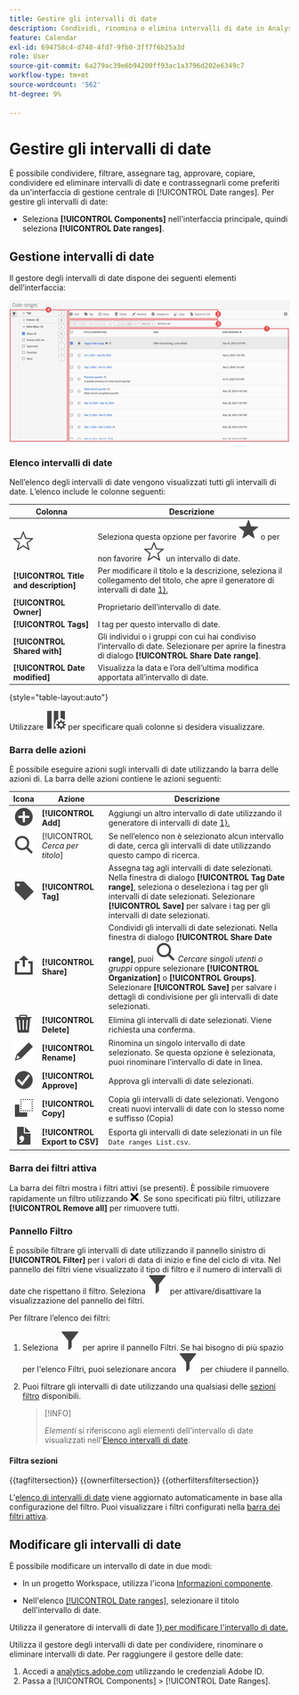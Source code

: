 ```yaml
---
title: Gestire gli intervalli di date
description: Condividi, rinomina o elimina intervalli di date in Analysis Workspace.
feature: Calendar
exl-id: 694758c4-d740-4fd7-9fb0-3ff7f6b25a3d
role: User
source-git-commit: 6a279ac39e6b94200ff93ac1a3796d202e6349c7
workflow-type: tm+mt
source-wordcount: '562'
ht-degree: 9%

---
```


# Gestire gli intervalli di date


È possibile condividere, filtrare, assegnare tag, approvare, copiare, condividere ed eliminare intervalli di date e contrassegnarli come preferiti da un&#39;interfaccia di gestione centrale di [!UICONTROL Date ranges]. Per gestire gli intervalli di date:

* Seleziona **[!UICONTROL Components]** nell&#39;interfaccia principale, quindi seleziona **[!UICONTROL Date ranges]**.


## Gestione intervalli di date

Il gestore degli intervalli di date dispone dei seguenti elementi dell’interfaccia:

![Interfaccia intervalli date](assets/date-ranges-manager.png)

### Elenco intervalli di date

Nell’elenco degli intervalli di date vengono visualizzati tutti gli intervalli di date. L’elenco include le colonne seguenti:

| Colonna | Descrizione |
| --- | --- | 
| ![ContornoStella](/help/assets/icons/StarOutline.svg) | Seleziona questa opzione per favorire ![Star](/help/assets/icons/Star.svg) o per non favorire ![StarOutline](/help/assets/icons/StarOutline.svg) un intervallo di date. |
| **[!UICONTROL Title and description]** | Per modificare il titolo e la descrizione, seleziona il collegamento del titolo, che apre il generatore di intervalli di date [1&rbrace;.](/help/components/date-ranges/create.md#date-range-builder) |
| **[!UICONTROL Owner]** | Proprietario dell’intervallo di date. |
| **[!UICONTROL Tags]** | I tag per questo intervallo di date. |
| **[!UICONTROL Shared with]** | Gli individui o i gruppi con cui hai condiviso l’intervallo di date. Selezionare per aprire la finestra di dialogo **[!UICONTROL Share Date range]**. |
| **[!UICONTROL Date modified]** | Visualizza la data e l’ora dell’ultima modifica apportata all’intervallo di date. |

{style="table-layout:auto"}

Utilizzare ![ColumnSetting](/help/assets/icons/ColumnSetting.svg) per specificare quali colonne si desidera visualizzare.

### Barra delle azioni

È possibile eseguire azioni sugli intervalli di date utilizzando la barra delle azioni di. La barra delle azioni contiene le azioni seguenti:

| Icona | Azione | Descrizione |
|:---:|---|---|
| ![AggiungiCerchio](/help/assets/icons/AddCircle.svg) | **[!UICONTROL Add]** | Aggiungi un altro intervallo di date utilizzando il generatore di intervalli di date [1&rbrace;.](create.md#date-range-builder) |
| ![Ricerca](/help/assets/icons/Search.svg) | [!UICONTROL *Cerca per titolo*] | Se nell’elenco non è selezionato alcun intervallo di date, cerca gli intervalli di date utilizzando questo campo di ricerca. |
| ![Etichetta](/help/assets/icons/Label.svg) | **[!UICONTROL Tag]** | Assegna tag agli intervalli di date selezionati. Nella finestra di dialogo **[!UICONTROL Tag Date range]**, seleziona o deseleziona i tag per gli intervalli di date selezionati. Selezionare **[!UICONTROL Save]** per salvare i tag per gli intervalli di date selezionati. |
| ![Condividi](/help/assets/icons/ShareAlt.svg) | **[!UICONTROL Share]** | Condividi gli intervalli di date selezionati. Nella finestra di dialogo **[!UICONTROL Share Date range]**, puoi ![Cercare](/help/assets/icons/Search.svg) *Cercare singoli utenti o gruppi* oppure selezionare **[!UICONTROL Organization]** o **[!UICONTROL Groups]**. Selezionare **[!UICONTROL Save]** per salvare i dettagli di condivisione per gli intervalli di date selezionati. |
| ![Elimina](/help/assets/icons/Delete.svg) | **[!UICONTROL Delete]** | Elimina gli intervalli di date selezionati. Viene richiesta una conferma. |
| ![Modifica](/help/assets/icons/Edit.svg) | **[!UICONTROL Rename]** | Rinomina un singolo intervallo di date selezionato. Se questa opzione è selezionata, puoi rinominare l’intervallo di date in linea. |
| ![CerchioSegno di spunta](/help/assets/icons/CheckmarkCircle.svg) | **[!UICONTROL Approve]** | Approva gli intervalli di date selezionati. |
| ![Copia](/help/assets/icons/Copy.svg) | **[!UICONTROL Copy]** | Copia gli intervalli di date selezionati. Vengono creati nuovi intervalli di date con lo stesso nome e suffisso (Copia) |
| ![FileCSV](/help/assets/icons/FileCSV.svg) | **[!UICONTROL Export to CSV]** | Esporta gli intervalli di date selezionati in un file `Date ranges List.csv`. |

### Barra dei filtri attiva

La barra dei filtri mostra i filtri attivi (se presenti). È possibile rimuovere rapidamente un filtro utilizzando ![CrossSize75](/help/assets/icons/CrossSize75.svg). Se sono specificati più filtri, utilizzare **[!UICONTROL Remove all]** per rimuovere tutti.

### Pannello Filtro

È possibile filtrare gli intervalli di date utilizzando il pannello sinistro di **[!UICONTROL Filter]** per i valori di data di inizio e fine del ciclo di vita. Nel pannello dei filtri viene visualizzato il tipo di filtro e il numero di intervalli di date che rispettano il filtro. Seleziona ![Filtro](/help/assets/icons/Filter.svg) per attivare/disattivare la visualizzazione del pannello dei filtri.

Per filtrare l’elenco dei filtri:

1. Seleziona ![Filtro](/help/assets/icons/Filter.svg) per aprire il pannello Filtri. Se hai bisogno di più spazio per l&#39;elenco Filtri, puoi selezionare ancora ![Filtro](/help/assets/icons/Filter.svg) per chiudere il pannello.
1. Puoi filtrare gli intervalli di date utilizzando una qualsiasi delle [sezioni filtro](#filter-sections) disponibili.

   >[!INFO]
   >
   >*Elementi* si riferiscono agli elementi dell&#39;intervallo di date visualizzati nell&#39;[Elenco intervalli di date](#date-ranges-list).
   > 

#### Filtra sezioni

{{tagfiltersection}}
{{ownerfiltersection}}
{{otherfiltersfiltersection}}


L&#39;[elenco di intervalli di date](#date-ranges-list) viene aggiornato automaticamente in base alla configurazione del filtro. Puoi visualizzare i filtri configurati nella [barra dei filtri attiva](#active-filter-bar).


## Modificare gli intervalli di date

È possibile modificare un intervallo di date in due modi:

* In un progetto Workspace, utilizza l&#39;icona [Informazioni componente](/help/components/use-components-in-workspace.md#component-info).

* Nell&#39;elenco [[!UICONTROL Date ranges]](#date-ranges-list), selezionare il titolo dell&#39;intervallo di date.

Utilizza il generatore di intervalli di date [1&rbrace; per modificare l&#39;intervallo di date.](/help/components/date-ranges/create.md#date-range-builder)




Utilizza il gestore degli intervalli di date per condividere, rinominare o eliminare intervalli di date. Per raggiungere il gestore delle date:

1. Accedi a [analytics.adobe.com](https://analytics.adobe.com) utilizzando le credenziali Adobe ID.
1. Passa a [!UICONTROL Components] > [!UICONTROL Date Ranges].


<!--

## Interface

![Date Ranges with Example range highlighted.](../assets/date-range-ui.png)

The date range manager includes the following options:

* **Add**: Create a new date range. See [create a date range](create.md) for more information.
* **Search by title**: Search for a date range by title. Results are filtered based on text entered here.
* **Filter**: Filter date ranges using the left column. You can filter by custom tag, owner, created by you, your favorites, approved, or shared with you. You can also search for desired filters.
* **Favorite**: Click the ![star](../assets/star.png) icon next to a date range to add it to your favorites.
* **Customize columns**: Click the ![columns](../assets/columns.png) icon to show or hide columns in the date range manager.

Click the checkbox next to one or more date ranges for more options.

* **Tag**: Apply a tag to all selected date ranges. Tags help you organize date ranges, and let you filter them using the left column.
* **Share**: Share a date range to other Experience Cloud users. If you are a product administrator, you can also share to the entire organization or groups. Date ranges that are shared to other users in your organization include a ![shared](../assets/shared.png) icon next to the title.
* **Delete**: Permanently delete the selected date range(s).
* **Rename**: If a single date range is selected, you can change its title.
* **Approve**: If you are a product admin, you can add a stamp of approval to a date range. Approved date ranges inform users in your organization that they are 'official', differentiating them from date ranges created by other users in your organization. Approved date ranges include a ![approved](../assets/approved.png) icon next to the title.
* **Unapprove**: If you are a product admin and select a date range that is already approved, you can unapprove it.
* **Copy**: Create a copy of the selected date range(s). Copying date ranges appends `(Copy)` to the end of the title of the newly copied date range(s).
* **Export to CSV**: Exports all selected date ranges into a CSV file. Columns in the resulting CSV file include all visible columns in the date range manager.
-->